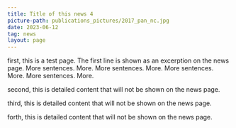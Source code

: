 ```yaml
---
title: Title of this news 4
picture-path: publications_pictures/2017_pan_nc.jpg
date: 2023-06-12
tag: news
layout: page
---
```


first, this is a test page. The first line is shown as an excerption on the news page. More sentences. More. More sentences. More. More sentences. More. More sentences. More.

second, this is detailed content that will not be shown on the news page.

third, this is detailed content that will not be shown on the news page.

forth, this is detailed content that will not be shown on the news page.



